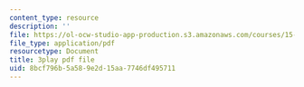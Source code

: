 ```yaml
---
content_type: resource
description: ''
file: https://ol-ocw-studio-app-production.s3.amazonaws.com/courses/15-s12-blockchain-and-money-fall-2018/8bcf796b5a589e2d15aa7746df495711_sMnBl0g3Ev4.pdf
file_type: application/pdf
resourcetype: Document
title: 3play pdf file
uid: 8bcf796b-5a58-9e2d-15aa-7746df495711
---
```

